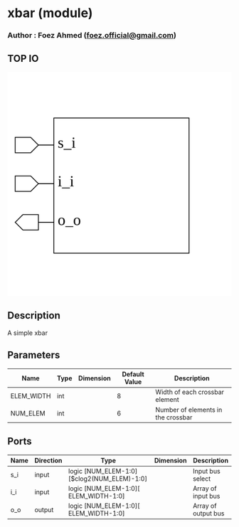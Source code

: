 # xbar (module)

### Author : Foez Ahmed (foez.official@gmail.com)

## TOP IO
<img src="./xbar_top.svg">

## Description
 A simple xbar

## Parameters
|Name|Type|Dimension|Default Value|Description|
|-|-|-|-|-|
|ELEM_WIDTH|int||8|Width of each crossbar element|
|NUM_ELEM|int||6|Number of elements in the crossbar|

## Ports
|Name|Direction|Type|Dimension|Description|
|-|-|-|-|-|
|s_i|input|logic [NUM_ELEM-1:0][$clog2(NUM_ELEM)-1:0]||Input bus select|
|i_i|input|logic [NUM_ELEM-1:0][ ELEM_WIDTH-1:0]||Array of input bus|
|o_o|output|logic [NUM_ELEM-1:0][ ELEM_WIDTH-1:0]||Array of output bus|
